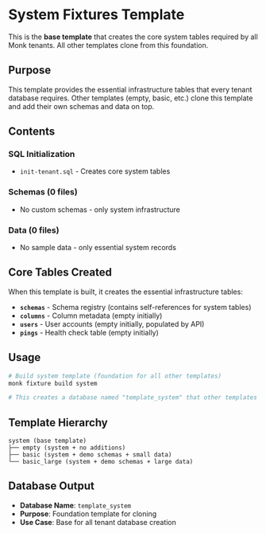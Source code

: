 # System Fixtures Template

This is the **base template** that creates the core system tables required by all Monk tenants. All other templates clone from this foundation.

## Purpose

This template provides the essential infrastructure tables that every tenant database requires. Other templates (empty, basic, etc.) clone this template and add their own schemas and data on top.

## Contents

### SQL Initialization
- `init-tenant.sql` - Creates core system tables

### Schemas (0 files)
- No custom schemas - only system infrastructure

### Data (0 files)  
- No sample data - only essential system records

## Core Tables Created

When this template is built, it creates the essential infrastructure tables:

- **`schemas`** - Schema registry (contains self-references for system tables)
- **`columns`** - Column metadata (empty initially)  
- **`users`** - User accounts (empty initially, populated by API)
- **`pings`** - Health check table (empty initially)

## Usage

```bash
# Build system template (foundation for all other templates)
monk fixture build system

# This creates a database named "template_system" that other templates can clone
```

## Template Hierarchy

```
system (base template)
├── empty (system + no additions)
├── basic (system + demo schemas + small data)
└── basic_large (system + demo schemas + large data)
```

## Database Output

- **Database Name**: `template_system`
- **Purpose**: Foundation template for cloning
- **Use Case**: Base for all tenant database creation